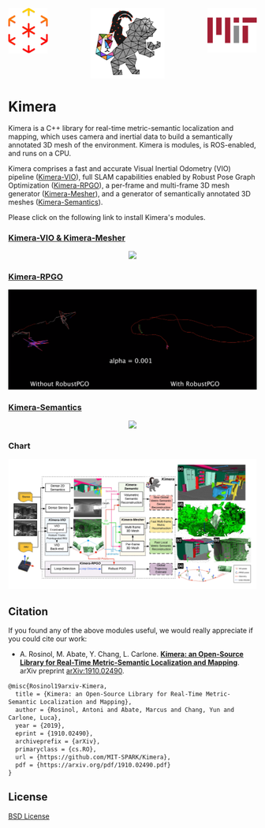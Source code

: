 <div align="center">
  <a href="http://mit.edu/sparklab/">
    <img align="left" src="docs/media/sparklab_logo.png" width="80" alt="sparklab">
  </a> 
  <a href="https://www.mit.edu/~arosinol/">
    <img align="center" src="docs/media/kimeravio_logo.png" width="150" alt="kimera">
  </a> 
  <a href="https://mit.edu"> 
    <img align="right" src="docs/media/mit.png" width="100" alt="mit">
  </a>
</div>

# Kimera

Kimera is a C++ library for real-time metric-semantic localization and mapping, which uses camera and inertial data to build a semantically annotated 3D mesh of the environment. Kimera is modules, is ROS-enabled, and runs on a CPU.

Kimera comprises a fast and accurate Visual Inertial Odometry (VIO) pipeline ([Kimera-VIO](https://github.com/MIT-SPARK/Kimera-VIO)), full SLAM capabilities enabled by Robust Pose Graph Optimization ([Kimera-RPGO](https://github.com/MIT-SPARK/Kimera-RPGO)), a per-frame and multi-frame 3D mesh generator ([Kimera-Mesher](https://github.com/MIT-SPARK/Kimera-VIO)), and a generator of semantically annotated 3D meshes ([Kimera-Semantics](https://github.com/MIT-SPARK/Kimera-Semantics)).

Please click on the following link to install Kimera's modules.

### [Kimera-VIO & Kimera-Mesher](https://github.com/MIT-SPARK/Kimera-VIO)

<div align="center">
  <img src="docs/media/kimeravio_ROS_mesh.gif"/>
</div>

### [Kimera-RPGO](https://github.com/MIT-SPARK/Kimera-RPGO)

<div align="center">
    <img src="docs/media/RPGO.png">
</div>

### [Kimera-Semantics](https://github.com/MIT-SPARK/Kimera-Semantics)

<div align="center">
    <img src="docs/media/kimera_semantics.gif">
</div>

### Chart

![overall_chart](./docs/media/kimera_chart_23.jpeg)

## Citation
If you found any of the above modules useful, we would really appreciate if you could cite our work:

 - A. Rosinol, M. Abate, Y. Chang, L. Carlone. [**Kimera: an Open-Source Library for Real-Time Metric-Semantic Localization and Mapping**](https://arxiv.org/abs/1910.02490). arXiv preprint [arXiv:1910.02490](https://arxiv.org/abs/1910.02490).
 ```
 @misc{Rosinol19arxiv-Kimera,
   title = {Kimera: an Open-Source Library for Real-Time Metric-Semantic Localization and Mapping},
   author = {Rosinol, Antoni and Abate, Marcus and Chang, Yun and Carlone, Luca},
   year = {2019},
   eprint = {1910.02490},
   archiveprefix = {arXiv},
   primaryclass = {cs.RO},
   url = {https://github.com/MIT-SPARK/Kimera},
   pdf = {https://arxiv.org/pdf/1910.02490.pdf}
 }
```

## License

[BSD License](LICENSE.BSD)
